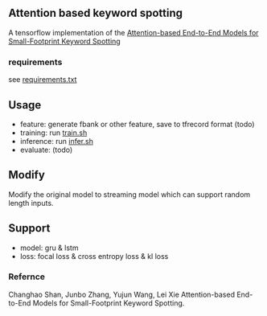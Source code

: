 ## Attention based keyword spotting 

A tensorflow implementation of the [Attention-based End-to-End Models for Small-Footprint Keyword Spotting](https://arxiv.org/abs/1803.10916)

### requirements

see [requirements.txt](requirements.txt)

## Usage

* feature: generate fbank or other feature, save to tfrecord format (todo)
* training: run [train.sh](train.sh)
* inference: run [infer.sh](infer.sh)
* evaluate: (todo)

## Modify

Modify the original model to streaming model which can support random length
inputs. 

## Support
* model: gru & lstm
* loss: focal loss & cross entropy loss & kl loss

### Refernce

Changhao Shan, Junbo Zhang, Yujun Wang, Lei Xie Attention-based End-to-End
Models for Small-Footprint Keyword Spotting.

